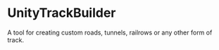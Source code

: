 # UnityTrackBuilder
A tool for creating custom roads, tunnels, railrows or any other form of track.
